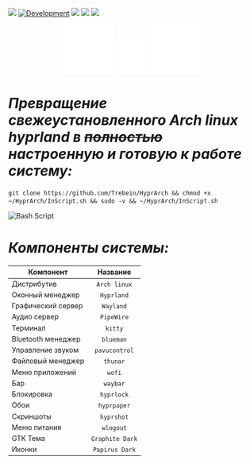 ![](https://img.shields.io/badge/Language-Russian-greenss)
[![Development](https://img.shields.io/badge/Development-In_Progress-greenss)](https://github.com//Trebein/HyprArch)
![](https://img.shields.io/github/last-commit/trebein/HyprArch)
![](https://img.shields.io/github/languages/top/trebein/HyprArch)
![](https://img.shields.io/github/repo-size/trebein/HyprArch)


<div align="center">
  <img src="https://raw.githubusercontent.com/Trebein/HyprArch/main/assets/archlinux.svg" width="100" />
  <img src="https://raw.githubusercontent.com/Trebein/HyprArch/main/assets/plus.svg" width="70" />
  <img src="https://raw.githubusercontent.com/Trebein/HyprArch/main/assets/hyprland.svg" width="100" />
</div>

# *Превращение свежеустановленного Arch linux hyprland в ~~полностью~~ настроенную и готовую к работе систему:*


```shell
git clone https://github.com/Trebein/HyprArch && chmod +x ~/HyprArch/InScript.sh && sudo -v && ~/HyprArch/InScript.sh
```
![Bash Script](https://img.shields.io/badge/bash_script-%23121011.svg?style=for-the-badge&logo=gnu-bash&logoColor=white)


# *Компоненты системы:*

| Компонент          | Название           |
|--------------------|:--------------------:|
| Дистрибутив          | `Arch linux`            |
| Оконный менеджер          | `Hyprland`            |
| Графический сервер          | `Wayland`            |
| Аудио сервер          | `PipeWire`            |
| Терминал          | `kitty`            |
| Bluetooth менеджер | `blueman`       |
| Управление звуком | `pavucontrol`             |
| Файловый менеджер  | `thunar`           |
| Меню приложений    | `wofi`             |
| Бар                | `waybar`           |
| Блокировка         | `hyprlock`         |
| Обои              | `hyprpaper`        |
| Скриншоты         | `hyprshot`         |
| Меню питания       | `wlogout`          |
| GTK Тема            | `Graphite Dark` |
| Иконки            | `Papirus Dark`     |





